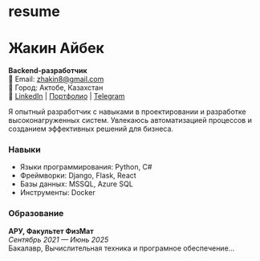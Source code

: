# resume
# Жакин Айбек
**Backend-разработчик**  
📧 Email: zhakin8@gmail.com  
📍 Город: Актобе, Казахстан  
🔗 [LinkedIn](https://linkedin.com/in/example) | [Портфолио](https://example.com) | [Telegram](https://t.me/example)

Я опытный разработчик с навыками в проектировании и разработке высоконагруженных систем. Увлекаюсь автоматизацией процессов и созданием эффективных решений для бизнеса.

### Навыки
- Языки программирования: Python, C#
- Фреймворки: Django, Flask, React
- Базы данных: MSSQL, Azure SQL
- Инструменты: Docker

### Образование
**АРУ, Факультет ФизМат**  
*Сентябрь 2021 — Июнь 2025*  
Бакалавр, Вычислительная техника и програмное обеспечение...

